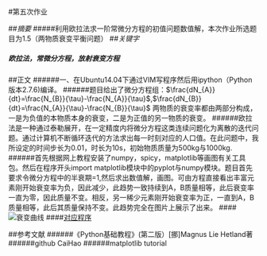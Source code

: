 ﻿#第五次作业


##_摘要_
#####利用欧拉法求一阶常微分方程的初值问题数值解，本次作业所选题目为1.5（两物质衰变平衡问题）
##_关键字_
##### 欧拉法，常微分方程，放射衰变方程
##正文
######一、在Ubuntu14.04下通过VIM写程序然后用ipython（Python版本2.7.6)编译。
######题目给出了微分方程组：$\frac{dN_{A}}{dt}=\frac{N_{B}}{\tau}-\frac{N_{A}}{\tau}$,$\frac{dN_{B}}{dt}=\frac{N_{A}}{\tau}-\frac{N_{B}}{\tau}$                   两物质的衰变率都由两部分构成，一是为负值的本物质本身的衰变，二是为正值的另一物质的衰变。
######欧拉法是一种通过泰勒展开，在一定精度内将微分方程这类连续问题化为离散的迭代问题。通过计算机不断循环迭代的方法求出每一时刻对应的人口值。在此问题中，我所设定的时间步长为0.01，时长为10s，初始物质质量为500kg与1000kg.
######首先根据网上教程安装了numpy，spicy，matplotlib等画图有关工具包。然后在程序开头import matplotlib模块中的pyplot与numpy模块。题目首先要求令微分方程中的半衰期=1,然后求出数值解，画图。可由方程直接看出丰富元素刚开始衰变率为负，因此减少，此趋势一致持续到A，B质量相等，此后衰变率一直为零，因此质量不变。相反，另一稀少元素刚开始衰变率为正，一直到A，B质量相等，此后其质量保持不变。此趋势完全在图片上展示了出来。
####![衰变曲线][2]
####[对应程序](https://github.com/qqyyff/computationalphysics_N2013301020031/blob/master/cp8.py)


##参考文献
######《Python基础教程》(第二版）[挪]Magnus Lie Hetland著
######github CaiHao 
######matplotlib tutorial


  [1]: https://raw.githubusercontent.com/qqyyff/computationalphysics_N2013301020031/master/population%20variation%20line%28linear%29.png
  [2]: https://raw.githubusercontent.com/qqyyff/computationalphysics_N2013301020031/master/radioactive%20decay%20line.png
  [3]: https://raw.githubusercontent.com/qqyyff/computationalphysics_N2013301020031/master/%20population%20variation%20line%28nonlinear%29%20.png